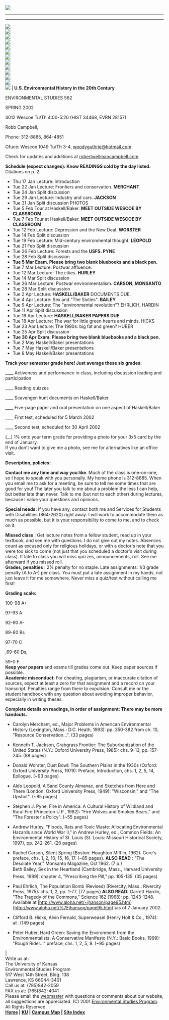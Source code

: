 ![](../../images/menus/banner_main.gif)

* * *  
  
---  
[![](../../images/menus/menu_r2.gif)](../../calendar/calendar.html)  
[![](../../images/menus/menu_r1.gif)](../../curriculum/curriculum.html)  
[![](../../images/menus/menu_r3_f2.gif)](../students.html)  
[![](../../images/menus/students_r1.gif)](../advising.html)  
[![](../../images/menus/tutoring_r4.gif)](../tutoring.html)  
[![](../../images/menus/students_r2.gif)](../timetables.html)  
[![](../../images/menus/students_r3.gif)](../newsletter.html)  
[![](../../images/menus/students_r4.gif)](../coursepages.html)  
[![](../../images/menus/menu_r4.gif)](../../faculty/faculty.html)  
[![](../../images/menus/menu_r5.gif)](../../alumni/alumni.html)  
[![](../../images/menus/menu_r6.gif)](../../scholarships/scholarships.html)  
[![](../../images/menus/menu_r7.gif)](../../careers/careers.html)  
[![](../../images/menus/menu_r8.gif)](../../links/links.html) |  **U.S.
Environmental History in the 20th Century**



ENVIRONMENTAL STUDIES 562

SPRING 2002

4012 Wescoe Tu/Th 4:00-5:20 (HIST 34468, EVRN 28157)

Robb Campbell,

Phone: 312-8885, 864-4851

Ofuce: Wescoe 1049 Tu/Th 3-4,
[woodyguthrie@hotmail.com](woodyguthrie@hotmail.com)

Check for updates and additions at
[robertwellmancampbell.com](http://robertwellmancampbell.com/)





**Schedule (expect changes): Know READINGS cold by the day listed.** Citations
on p. 2.

  * Thu 17 Jan Lecture: Introduction
  * Tue 22 Jan Lecture: Frontiers and conservation. **MERCHANT**
  * Tue 24 Jan Split discussion
  * Tue 29 Jan Lecture: Industry and cars. **JACKSON**
  * Tue 31 Jan Split discussion PHOTOS
  * Tue 5 Feb Tour at Haskell/Baker. **MEET OUTSIDE WESCOE BY CLASSROOM**
  * Tue 7 Feb Tour at Haskell/Baker. **MEET OUTSIDE WESCOE BY CLASSROOM**
  * Tue 12 Feb Lecture: Depression and the New Deal. **WORSTER**
  * Tue 14 Feb Split discussion
  * Tue 19 Feb Lecture: Mid-century environmental thought. **LEOPOLD**
  * Tue 21 Feb Split discussion
  * Tue 26 Feb Lecture: Forests and the **USFS. PYNE**
  * Tue 28 Feb Split discussion
  * **Tue 5 Mar Exam. Please bring two blank bluebooks and a black pen.**
  * Tue 7 Mar Lecture: Postwar affluence.
  * Tue 12 Mar Lecture: The cities. **HURLEY**
  * Tue 14 Mar Split discussion
  * Tue 26 Mar Lecture: Postwar environmentalism. **CARSON, MONSANTO**
  * Tue 28 Mar Split discussion
  * Tue 2 Apr Lecture: **HASKELL/BAKER** DOCUMENTS DUE.
  * Tue 4 Apr Lecture: Sex and "The Sixties". **BAILEY**
  * Tue 9 Apr Lecture: The  "environmental revolution"? EHRLICH, HARDIN
  * Tue 11 Apr Split discussion
  * Tue 16 Apr Lecture: **HASKELL/BAKER PAPERS DUE**
  * Tue 18 Apr Lecture: The war for little green hearts and minds. HICKS
  * Tue 23 Apr Lecture: The 1990s: big fat and green? HUBER
  * Tue 25 Apr Split discussion
  * **Tue 30 Apr Exam. Please bring two blank bluebooks and a black pen.**
  * Tue 2 May Haskell/Baker presentations
  * Tue 7 May Haskell/Baker presentations
  * Tue 9 May Haskell/Baker presentations

  
  
**Track your semester grade here! Just average these six grades:**

____ Activeness and performance in class, including discussion leading and
participation

____ Reading quizzes

____ Scavenger-hunt documents on Haskell/Baker

____ Five-page paper and oral presentation on one aspect of Haskell/Baker

____ First test, scheduled for 5 March 2002

____ Second test, scheduled for 30 April 2002

(__) 1% onto your term grade for providing a photo for your 3x5 card by the
end of January.  
If you don't want to give me a photo, see me for alternatives like an office
visit.

  
**Description, policies:**

**Contact me any time and way you like**. Much of the class is one-on-one, so
I hope to speak with you personally. My home phone is 312-8885. When you email
me to ask for a meeting, be sure to tell me some times that are good for you!
The later you talk to me about a problem the less I can help, but better late
than never. Talk to me (but not to each other) during lectures, because I
value your questions and opinions.

  
**Special needs:** If you have any, contact both me and Services for Students
with Disabilities (864-2620) right away. I will work to accommodate them as
much as possible, but it is your responsibility to come to me, and to check on
it.

  
**Missed class** : Get lecture notes from a fellow student, read up in your
textbook, and see me with questions. I do not give out my notes. Absences
count as excused only for religious holidays, or with a doctor's note that you
were too sick to come (not just that you scheduled a doctor's visit during
class). If late to class you will miss quizzes, announcements, roll. See me
afterward if you missed roll.  
**Grades, penalties** : 2% penalty for no staple. Late assignments: 1/3 grade
penalty (A to A-) per class. You must put a late assignment in my hands, not
just leave it for me somewhere. Never miss a quiz/test without calling me
first!

**Grading scale:**

100-98 A+

97-93 A

92-90 A-

89-80 Bs

97-70 C

,69-60 Ds,

59-0 F.  
**Keep your papers** and exams till grades come out. Keep paper sources if
possible.  
**Academic misconduct:** For cheating, plagiarism, or inaccurate citation of
sources, expect at least a zero for that assignment and a record on your
transcript. Penalties range from there to expulsion. Consult me or the student
handbook with any question about avoiding improper behavior, especially in
writing theses.

  
**Complete details on readings, in order of assignment: There may be more
handouts.**

  * Carolyn Merchant, ed., Major Problems in American Environmental History (Lexington, Mass.: D.C. Heath, 1993): pp. 350-382 from ch. 10,  "Resource Conservation...". (33 pages)
  * Kenneth T. Jackson, Crabgrass Frontier: The Suburbanization of the United States (N.Y.: Oxford University Press, 1985): chs. 9-13, pp. 157-245. (88 pages)
  * Donald Worster, Dust Bowl: The Southern Plains in the 1930s (Oxford: Oxford University Press, 1979): Preface, Introduction, chs. 1, 2, 5, 14, Epilogue. (~93 pages)
  * Aldo Leopold, A Sand County Almanac, and Sketches from Here and There (London: Oxford University Press, 1949): "Wisconsin," and "The Upshot". (~85 pages)
  * Stephen J. Pyne, Fire in America: A Cultural History of Wildland and Rural Fire (Princeton U.P., 1982): "Fire Wolves and Smokey Bears," and "The Forester's Policy". (~55 pages)
  * Andrew Hurley, "Floods, Rats and Toxic Waste: Allocating Environmental Hazards since World War II," in Andrew Hurley, ed., Common Fields: An Environmental History of St. Louis (St. Louis: Missouri Historical Society, 1997), pp. 242-261. (20 pages)
  * Rachel Carson, Silent Spring (Boston: Houghton Mifflin, 1962): Gore's preface, chs. 1, 2, 10, 15, 16, 17. (~85 pages). **ALSO READ** : "The Desolate Year," Monsanto Magazine, Oct 1962. (7 p.)  
 Beth Bailey, Sex in the Heartland (Cambridge, Mass., Harvard University
Press, 1999): chapter 4, "Prescribing the Pill," pp. 105-135. (35 pages)

  * Paul Ehrlich, The Population Bomb (Revised) (Rivercity, Mass.: Rivercity Press, 1975): chs. 1, 2, pp. 1-77. (77 pages) **ALSO READ:** Garrett Hardin,  "The Tragedy of the Commons," Science 162 (1968): pp. 1243-1248. Available at [http://www.aloha.net/~jhanson/page95.htm](http://www.aloha.net/%7Ejhanson/page95.htm) \as of 7 January 2002.
  * Clifford B. Hicks, Alvin Fernald, Superweasel (Henry Holt & Co., 1974): all. (149 pages)
  * Peter Huber, Hard Green: Saving the Environment from the Environmentalists: A Conservative Manifesto (N.Y.: Basic Books, 1999): "Rough Rider..." preface, chs. 1, 2, 5, 9. (~95 pages)  



|  
Write us at:  
The University of Kansas  
Environmental Studies Program  
517 West 14th Street, Bldg. 138  
Lawrence, KS 66044-3401  
Call us at: (785)842-2059  
FAX us at: (785)842-4041  
Please email the [webmaster](mailto:env-website@ku.edu) with questions or
comments about our website, all suggestions are appreciated. (C) 2001
[Environmental Studies Program](mailto:env-studies@ku.edu). All Rights
Reserved.  
**[Home](../../index.html) | [KU](http://www.ku.edu/) | [Campus
Map](../../maps/campus.html) | [Site Index](../../maps/sitemap.html)**

